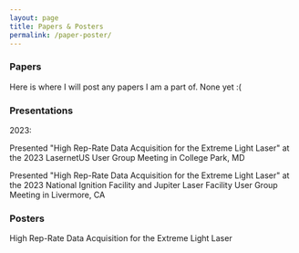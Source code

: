 ```yaml
---
layout: page
title: Papers & Posters
permalink: /paper-poster/
---
```


### Papers

Here is where I will post any papers I am a part of. None yet :(

### Presentations 

2023: 

Presented "High Rep-Rate Data Acquisition for the Extreme Light Laser" at the 2023 LasernetUS User Group Meeting in College Park, MD

Presented "High Rep-Rate Data Acquisition for the Extreme Light Laser" at the 2023 National Ignition Facility and Jupiter Laser Facility User Group Meeting in Livermore, CA

### Posters

High Rep-Rate Data Acquisition for the Extreme Light Laser
<object data="{{ site.url }}{{ site.baseurl }}/images/High Rep-Rate Data Acquisition for the Extreme Light Laser 3x4.pdf" width="600" height="300" type="application/pdf"></object>
